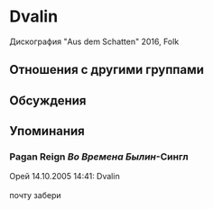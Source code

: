 # Dvalin

Дискография
"Aus dem Schatten" 2016, Folk

## Отношения с другими группами


## Обсуждения


## Упоминания

### Pagan Reign *Во Времена Былин*-Сингл

Орей 14.10.2005 14:41:
Dvalin<BR><BR>почту забери

